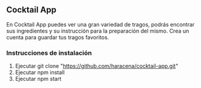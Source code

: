 
## Cocktail App

En Cocktail App puedes ver una gran variedad de tragos, podrás encontrar sus ingredientes y su instrucción para la preparación del mismo. Crea un cuenta para guardar tus tragos favoritos.

### Instrucciones de instalación

1) Ejecutar git clone "https://github.com/haracena/cocktail-app.git"
2) Ejecutar npm install
3) Ejecutar npm start
